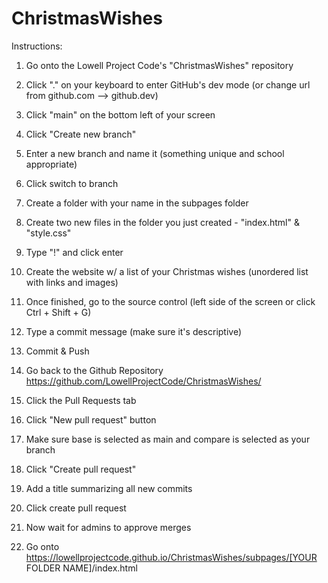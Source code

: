 # ChristmasWishes
Instructions:

1. Go onto the Lowell Project Code's "ChristmasWishes" repository
2. Click "." on your keyboard to enter GitHub's dev mode (or change url from github.com -->  github.dev)

3. Click "main" on the bottom left of your screen
4. Click "Create new branch"
5. Enter a new branch and name it (something unique and school appropriate)
6. Click switch to branch

7. Create a folder with your name in the subpages folder
8. Create two new files in the folder you just created - "index.html" & "style.css"
9. Type "!" and click enter
10. Create the website w/ a list of your Christmas wishes (unordered list with links and images)

11. Once finished, go to the source control (left side of the screen or click Ctrl + Shift + G)
12. Type a commit message (make sure it's descriptive)
13. Commit & Push

14. Go back to the Github Repository https://github.com/LowellProjectCode/ChristmasWishes/
15. Click the Pull Requests tab
16. Click "New pull request" button
17. Make sure base is selected as main and compare is selected as your branch
18. Click "Create pull request"
19. Add a title summarizing all new commits
20. Click create pull request

21. Now wait for admins to approve merges

22. Go onto https://lowellprojectcode.github.io/ChristmasWishes/subpages/[YOUR FOLDER NAME]/index.html
